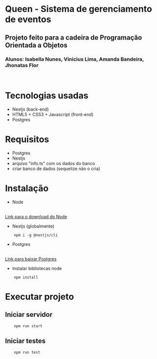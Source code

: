 # Queen - Sistema de gerenciamento de eventos
## Projeto feito para a cadeira de Programação Orientada a Objetos
### Alunos: Isabella Nunes, Vinicius Lima, Amanda Bandeira, Jhonatas Flor

<br>

# Tecnologias usadas

- Nestjs (back-end)
- HTML5 + CSS3 + Javascript (front-end)
- Postgres

# Requisitos
- Postgres
- Nestjs
- arquivo "info.ts" com os dados do banco
- criar banco de dados (sequelize não o cria)

# Instalação

- Node
<br>
<a href="https://nodejs.org/pt-br/download/">Link para o download do Node </a>

- Nestjs (globalmente)
```
    npm i -g @nestjs/cli
```

- Postgres
<br>
<a href="https://www.postgresql.org/download/"> Link para baixar Postgres</a>

- Instalar bibliotecas node
```
    npm install
```
# Executar projeto

## Iniciar servidor
```
    npm run start
```

## Iniciar testes
```
    npm run test
```
